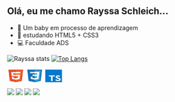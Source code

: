 ## Olá, eu me chamo Rayssa Schleich...

- 👶 Um baby em processo de aprendizagem
- 🌱 estudando HTML5 + CSS3
- 💻 Faculdade ADS 

![Rayssa stats](https://github-readme-stats.vercel.app/api?username=RayssaSchleich&show_icons=true&theme=dracula)
  [![Top Langs](https://github-readme-stats.vercel.app/api/top-langs/?username=RayssaSchleich&show_icons=true&theme=dracula&layout=compact&langs)](https://github.com/anuraghazra/github-readme-stats)  
  <br>
  <img align="center" alt="Rafa-HTML" height="30" width="40" src="https://raw.githubusercontent.com/devicons/devicon/master/icons/html5/html5-original.svg">
  <img align="center" alt="Rafa-CSS" height="30" width="40" src="https://raw.githubusercontent.com/devicons/devicon/master/icons/css3/css3-original.svg">
  <img align="center" alt="Rafa-Ts" height="30" width="40" src="https://raw.githubusercontent.com/devicons/devicon/master/icons/typescript/typescript-plain.svg">
 
<div> 
  
  <a href= "https://www.instagram.com/rayssa_figueiredoo" target="_blank"><img src="https://img.shields.io/badge/-Instagram-%23E4405F?style=for-the-badge&logo=instagram&logoColor=white" target="_blank"></a>
 	<a href="https://www.twitch.tv/schleichray" target="_blank"><img src="https://img.shields.io/badge/Twitch-9146FF?style=for-the-badge&logo=twitch&logoColor=white" target="_blank"></a>
 <a href="" target="_blank"><img src="https://img.shields.io/badge/Discord-7289DA?style=for-the-badge&logo=discord&logoColor=white" target="_blank"></a> 
  <a href = "mailto:rayssaschleich@gmail.com"><img src="https://img.shields.io/badge/-Gmail-%23333?style=for-the-badge&logo=gmail&logoColor=white" target="_blank"></a>
  
